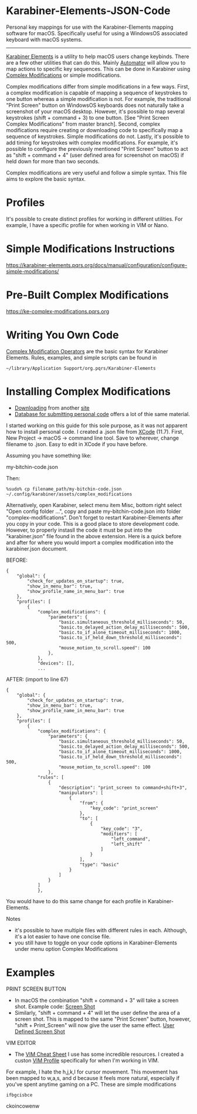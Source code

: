 # Karabiner-Elements-JSON-Code
Personal key mappings for use with the Karabiner-Elements mapping software for macOS. Specifically useful for using a WindowsOS associated keyboard with macOS systems.

---------

[Karabiner Elements](https://karabiner-elements.pqrs.org) is a utility to help macOS users change keybinds. There are a few other utilities that can do this. Mainly [Automator](https://support.apple.com/guide/automator/welcome/mac) will allow you to map actions to specific key sequences. This can be done in Karabiner using [Complex Modifications](https://ke-complex-modifications.pqrs.org) or simple modifications. 

Complex modifications differ from simple modifications in a few ways. First, a complex modification is capable of mapping a sequence of keystrokes to one button whereas a simple modification is not. For example, the traditional "Print Screen" button on WindowsOS keyboards does not naturally take a screenshot of your macOS desktop. However, it's possible to map several keystrokes (shift + command + 3) to one button. [See "Print Screen Complex Modifications" from master branch]. Second, complex modifications require creating or downloading code to specifically map a sequence of keystrokes. Simple modifications do not. Lastly, it's possible to add timing for keystrokes with complex modifications. For example, it's possible to configure the previously mentioned "Print Screen" button to act as "shift + command + 4" (user defined area for screenshot on macOS) if held down for more than two seconds. 

Complex modifications are very useful and follow a simple syntax. This file aims to explore the basic syntax.

# Profiles

It's possible to create distinct profiles for working in different utilities. For example, I have a specific profile for when working in VIM or Nano. 

# Simple Modifications Instructions

https://karabiner-elements.pqrs.org/docs/manual/configuration/configure-simple-modifications/

# Pre-Built Complex Modifications

https://ke-complex-modifications.pqrs.org

# Writing You Own Code

[Complex Modification Operators](https://karabiner-elements.pqrs.org/docs/json/complex-modifications-manipulator-definition/) are the basic syntax for Karabiner Elements. Rules, examples, and simple scripts can be found in 

~~~~~~~~~~~~~~
~/library/Application Support/org.pqrs/Karabiner-Elements
~~~~~~~~~~~~~~

# Installing Complex Modifications

- [Downloading](https://karabiner-elements.pqrs.org/docs/manual/configuration/configure-complex-modifications/) from another [site](https://ke-complex-modifications.pqrs.org)
- [Database for submitting personal code](https://github.com/pqrs-org/KE-complex_modifications) offers a lot of thie same material.

I started working on this guide for this sole purpose, as it was not apparent how to install personal code. I created a .json file from [XCode](https://developer.apple.com/xcode/) (11.7). First, New Project -> macOS -> command line tool. Save to wherever, change filename to .json. Easy to edit in XCode if you have before.

Assuming you have something like:

my-bitchin-code.json

Then:
~~~~~~~~~~~~~~~
%sudo% cp filename_path/my-bitchin-code.json ~/.config/karabiner/assets/complex_modifications
~~~~~~~~~~~~~~~
Alternatively, open Karabiner, select menu item Misc, bottom right select "Open config folder ...", copy and paste my-bitchin-code.json into folder "complex-modifications". Don't forget to restart Karabiner-Elements after you copy in your code. This is a good place to store development code. However, to properly instasll the code it must be put into the "karabiner.json" file found in the above extension. Here is a quick before and after for where you would import a complex modification into the karabiner.json document.

BEFORE:
~~~~~~~~~~~~~~~~~~
{
    "global": {
        "check_for_updates_on_startup": true,
        "show_in_menu_bar": true,
        "show_profile_name_in_menu_bar": true
    },
    "profiles": [
        {
            "complex_modifications": {
                "parameters": {
                    "basic.simultaneous_threshold_milliseconds": 50,
                    "basic.to_delayed_action_delay_milliseconds": 500,
                    "basic.to_if_alone_timeout_milliseconds": 1000,
                    "basic.to_if_held_down_threshold_milliseconds": 500,
                    "mouse_motion_to_scroll.speed": 100
                },
            },
            "devices": [],
            ...
~~~~~~~~~~~~~~~~~~
AFTER: (import to line 67)
~~~~~
{
    "global": {
        "check_for_updates_on_startup": true,
        "show_in_menu_bar": true,
        "show_profile_name_in_menu_bar": true
    },
    "profiles": [
        {
            "complex_modifications": {
                "parameters": {
                    "basic.simultaneous_threshold_milliseconds": 50,
                    "basic.to_delayed_action_delay_milliseconds": 500,
                    "basic.to_if_alone_timeout_milliseconds": 1000,
                    "basic.to_if_held_down_threshold_milliseconds": 500,
                    "mouse_motion_to_scroll.speed": 100
                },
            "rules": [
                {
                    "description": "print_screen to command+shift+3",
                    "manipulators": [
                        {
                            "from": {
                                "key_code": "print_screen"
                            },
                            "to": [
                                {
                                    "key_code": "3",
                                    "modifiers": [
                                        "left_command",
                                        "left_shift"
                                    ]
                                }
                            ],
                            "type": "basic"
                        }
                    ]
                }
            ]
            },
~~~~~
You would have to do this same change for each profile in Karabiner-Elements.

Notes
- it's possible to have multiple files with different rules in each. Although, it's a lot easier to have one concise file. 
- you still have to toggle on your code options in Karabiner-Elements under menu option Complex Modifications

# Examples

PRINT SCREEN BUTTON
- In macOS the combination "shift + command + 3" will take a screen shot. Example code: [Screen Shot]( ... )
- Similarly, "shift + command + 4" will let the user define the area of a screen shot. This is mapped to the same "Print Screen" button, however, "shift + Print_Screen" will now give the user the same effect. [User Defined Screen Shot]( ... )

VIM EDITOR
- The [VIM Cheat Sheet](https://www.worldtimzone.com/res/vi.html) I use has some incredible resources. I created a custon [VIM Profile]( ... ) specifically for when I'm working in VIM. 

For example, I hate the h,j,k,l for cursor movement. This movement has been mapped to w,a,s, and d because it feels more natural, especially if you've spent anytime gaming on a PC. These are simple modifications
~~~~~~~~~~~~~~~~~~~~
ifbgcisbce
~~~~~~~~~~~~~~~~~~~~
ckoincowenw
